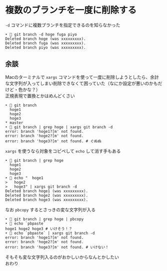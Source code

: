 # 複数のブランチを一度に削除する

`-d` コマンドに複数ブランチを指定できるのを知らなかった

```
‣ 🐌 git branch -d hoge fuga piyo
Deleted branch hoge (was xxxxxxxxx).
Deleted branch fuga (was xxxxxxxxx).
Deleted branch piyo (was xxxxxxxxx).
```

## 余談

Macのターミナルで `xargs` コマンドを使って一度に削除しようとしたら、余計な文字列が入ってしまい削除できなくて困っていた（なにか設定が悪いのかもだけど・色かな？）  
正規表現で置換とかはめんどくさい

```
‣ 🍤 git branch
  hoge1
  hoge2
  hoge3
* master
‣ 🍣 git branch | grep hoge | xargs git branch -d
error: branch 'hoge1?[m' not found.
error: branch 'hoge2?[m' not found.
error: branch 'hoge3?[m' not found. # ぐぬぬ
```

`xargs` を使うなら対象をコピペして `echo` して消す手もある

```
‣ 🐬 git branch | grep hoge
  hoge1
  hoge2
  hoge3
‣ 🐥 echo "  hoge1
>   hoge2
>   hoge3" | xargs git branch -d
Deleted branch hoge1 (was xxxxxxxxx).
Deleted branch hoge2 (was xxxxxxxxx).
Deleted branch hoge3 (was xxxxxxxxx).
```

なお `pbcopy` するとさっきの変な文字列が入る

```
‣ 🍡 git branch | grep hoge | pbcopy
‣ 🐳 echo `pbpaste`
hoge1 hoge2 hoge3 # いけそう！？
‣ 🌵 echo `pbpaste` | xargs git branch -d
error: branch 'hoge1?[m' not found.
error: branch 'hoge2?[m' not found.
error: branch 'hoge3?[m' not found. # いけない！
```

そもそも変な文字列入るのがおかしいからなんとかしたい  
おわり
